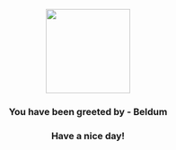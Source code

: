 <p align="center">
            <img src="https://raw.githubusercontent.com/PokeAPI/sprites/master/sprites/pokemon/374.png" width="150" height="150">
          </p>
          <h3 align="center">You have been greeted by - <b>Beldum</b></h3>
          <h3 align="center">Have a nice day!</h3>
        